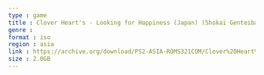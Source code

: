 ```yaml
---
type : game
title : Clover Heart's - Looking for Happiness (Japan) (Shokai Genteiban)
genre : 
format : iso
region : asia
link : https://archive.org/download/PS2-ASIA-ROMS321COM/Clover%20Heart%27s%20-%20Looking%20for%20Happiness%20%28Japan%29%20%28Shokai%20Genteiban%29.7z
size : 2.0GB
---
```


